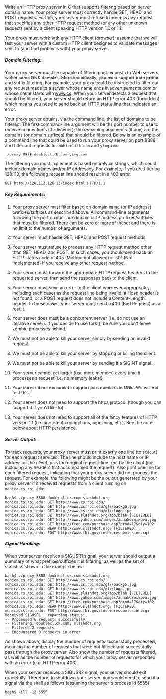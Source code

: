 Write an HTTP proxy server in C that supports filtering based on server domain name. Your proxy server must correctly handle GET, HEAD, and POST requests. Further, your server must refuse to process any request that specifies any other HTTP request method (or any other unknown request) sent by a client speaking HTTP version 1.0 or 1.1.

Your proxy must work with any HTTP client (browser); assume that we will test your server with a custom HTTP client designed to validate messages sent to (and find problems with) your proxy server.

##### Domain Filtering:

Your proxy server must be capable of filtering out requests to Web servers within some DNS domains. More specifically, you must support both prefix and suffix filtering. For example, your proxy could be instructed to filter out any request made to a server whose name ends in advertisements.com or whose name starts with www.cs. When your server detects a request that should be filtered, your server should return an HTTP error 403 (forbidden), which means you need to send back an HTTP status line that indicates an error.

Your proxy server obtains, via the command line, the list of domains to be filtered. The first command-line argument will be the port number to use to receive connections (the listener); the remaining arguments (if any) are the domains (or domain suffixes) that should be filtered. Below is an example of a command line that could be used to run your proxy server on port 8888 and filter out requests to `doubleclick.com` and `yimg.com`:

	./proxy 8888 doubleclick.com yimg.com

The filtering you must implement is based entirely on strings, which could include domain names and/or IP addresses. For example, if you are filtering 128.113, the following request line should result in a 403 error.

	GET http://128.113.126.13/index.html HTTP/1.1


##### Key Requirements:

1. Your proxy server must filter based on domain name (or IP address) prefixes/suffixes as described above. All command-line arguments following the port number are domain or IP address prefixes/suffixes that must be filtered. There can be zero or more of these; and there is no limit to the number of arguments.

2. Your server must handle GET, HEAD, and POST request methods.

3. Your server must refuse to process any HTTP request method other than GET, HEAD, and POST. In such cases, you should send back an HTTP status code of 405 (Method not allowed) or 501 (Not Implemented) if you receive any other request method.

4. Your server must forward the appropriate HTTP request headers to the requested server, then send the responses back to the client.

5. Your server must send an error to the client whenever appropriate, including such cases as the request line being invalid, a Host: header is not found, or a POST request does not include a Content-Length: header. In these cases, your server must send a 400 (Bad Request) as a result.

6. Your server does must be a concurrent server (i.e. do not use an iterative server). If you decide to use fork(), be sure you don't leave zombie processes behind.

7. We must not be able to kill your server simply by sending an invalid request.

8. We must not be able to kill your server by stopping or killing the client.

9. We must not be able to kill your server by sending it a SIGINT signal.

10. Your server cannot get larger (use more memory) every time it processes a request (i.e. no memory leaks!).

11. Your server does not need to support port numbers in URIs. We will not test this.

12. Your server does not need to support the https protocol (though you can support it if you'd like to).

13. Your server does not need to support all of the fancy features of HTTP version 1.1 (i.e. persistent connections, pipelining, etc.). See the note below about HTTP persistence.


##### Server Output:

To track requests, your proxy server must print exactly one line (to `stdout`) for each request serviced. The line should include the host name or IP address of the _client_, plus the original request-line sent by the client (not including any headers that accompanied the request). Also print one line for each filtered request, indicating that your proxy server did not process the request. For example, the following might be the output generated by your proxy server if it received requests from a client running on `monica.cs.rpi.edu`:

	bash$ ./proxy 8888 doubleclick.com slashdot.org
	monica.cs.rpi.edu: GET http://www.cs.rpi.edu/
	monica.cs.rpi.edu: GET http://www.cs.rpi.edu/gfx/backg5.jpg
	monica.cs.rpi.edu: GET http://www.cs.rpi.edu/gfx/logo.jpg
	monica.cs.rpi.edu: GET http://www.slashdot.org/foo/blah [FILTERED]
	monica.cs.rpi.edu: GET http://www.yahoo.com/images/annakornikova.jpg
	monica.cs.rpi.edu: GET http://fred.com/purchase.asp?prod=17&qty=102
	monica.cs.rpi.edu: HEAD http://www.slashdot.org/ [FILTERED]
	monica.cs.rpi.edu: POST http://www.fbi.gov/insecuresubmission.cgi


##### Signal Handling:

When your server receives a SIGUSR1 signal, your server should output a summary of what prefixes/suffixes it is filtering, as well as the set of statistics shown in the example below:

	bash$ ./proxy 8888 doubleclick.com slashdot.org
	monica.cs.rpi.edu: GET http://www.cs.rpi.edu/
	monica.cs.rpi.edu: GET http://www.cs.rpi.edu/gfx/backg5.jpg
	monica.cs.rpi.edu: GET http://www.cs.rpi.edu/gfx/logo.jpg
	monica.cs.rpi.edu: GET http://www.slashdot.org/foo/blah [FILTERED]
	monica.cs.rpi.edu: GET http://www.yahoo.com/images/annakornikova.jpg
	monica.cs.rpi.edu: GET http://fred.com/purchase.asp?prod=17&qty=102
	monica.cs.rpi.edu: HEAD http://www.slashdot.org/ [FILTERED]
	monica.cs.rpi.edu: POST http://www.fbi.gov/insecuresubmission.cgi
	Received SIGUSR1...reporting status:
	-- Processed 6 requests successfully
	-- Filtering: doubleclick.com; slashdot.org
	-- Filtered 2 requests
	-- Encountered 0 requests in error


As shown above, display the number of requests successfully processed, meaning the number of requests that were not filtered and successfully pass through the proxy server. Also show the number of requests filtered, as well as the number of requests for which your proxy server responded with an error (e.g. HTTP error 403).

When your server receives a SIGUSR2 signal, your server should exit gracefully. Therefore, to shutdown your server, you would need to send it a signal via the shell as follows (assuming the server is process id 5555):

	bash$ kill -12 5555


